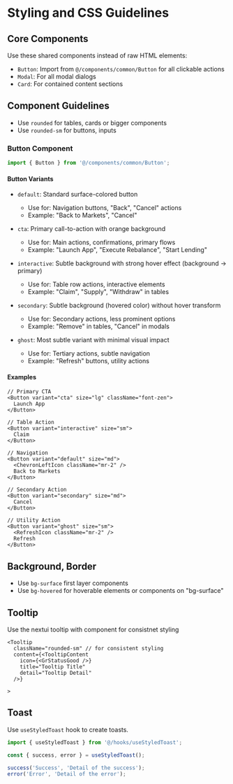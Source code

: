 # Styling and CSS Guidelines

## Core Components

Use these shared components instead of raw HTML elements:

- `Button`: Import from `@/components/common/Button` for all clickable actions
- `Modal`: For all modal dialogs
- `Card`: For contained content sections

## Component Guidelines

- Use `rounded` for tables, cards or bigger components
- Use `rounded-sm` for buttons, inputs

### Button Component

```typescript
import { Button } from '@/components/common/Button';
```

#### Button Variants

- `default`: Standard surface-colored button

  - Use for: Navigation buttons, "Back", "Cancel" actions
  - Example: "Back to Markets", "Cancel"

- `cta`: Primary call-to-action with orange background

  - Use for: Main actions, confirmations, primary flows
  - Example: "Launch App", "Execute Rebalance", "Start Lending"

- `interactive`: Subtle background with strong hover effect (background → primary)

  - Use for: Table row actions, interactive elements
  - Example: "Claim", "Supply", "Withdraw" in tables

- `secondary`: Subtle background (hovered color) without hover transform

  - Use for: Secondary actions, less prominent options
  - Example: "Remove" in tables, "Cancel" in modals

- `ghost`: Most subtle variant with minimal visual impact
  - Use for: Tertiary actions, subtle navigation
  - Example: "Refresh" buttons, utility actions

#### Examples

```tsx
// Primary CTA
<Button variant="cta" size="lg" className="font-zen">
  Launch App
</Button>

// Table Action
<Button variant="interactive" size="sm">
  Claim
</Button>

// Navigation
<Button variant="default" size="md">
  <ChevronLeftIcon className="mr-2" />
  Back to Markets
</Button>

// Secondary Action
<Button variant="secondary" size="md">
  Cancel
</Button>

// Utility Action
<Button variant="ghost" size="sm">
  <RefreshIcon className="mr-2" />
  Refresh
</Button>
```

## Background, Border

- Use `bg-surface` first layer components
- Use `bg-hovered` for hoverable elements or components on "bg-surface"

## Tooltip

Use the nextui tooltip with <TooltipContent> component for consistnet styling

```
<Tooltip
  className="rounded-sm" // for consistent styling
  content={<TooltipContent
    icon={<GrStatusGood />}
    title="Tooltip Title"
    detail="Tooltip Detail"
  />}

>
```

## Toast

Use `useStyledToast` hook to create toasts.

```typescript
import { useStyledToast } from '@/hooks/useStyledToast';

const { success, error } = useStyledToast();

success('Success', 'Detail of the success');
error('Error', 'Detail of the error');
```
